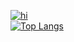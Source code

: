 [![hi](https://github-readme-stats.vercel.app/api?username=NPFDamon&theme=radical)](https://github.com/anuraghazra/github-readme-stats)   
[![Top Langs](https://github-readme-stats.vercel.app/api/top-langs/?username=NPFDamon&layout=compact)](https://github.com/anuraghazra/github-readme-stats)

